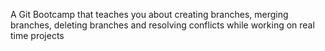 A Git Bootcamp that teaches you about creating branches, merging branches, deleting branches and resolving conflicts while working on real time projects
